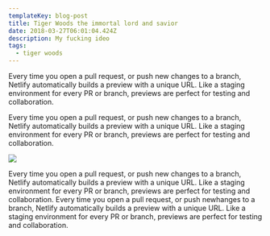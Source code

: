 ```yaml
---
templateKey: blog-post
title: Tiger Woods the immortal lord and savior
date: 2018-03-27T06:01:04.424Z
description: My fucking ideo
tags:
  - tiger woods
---
```

Every time you open a pull request, or push new changes to a branch, Netlify automatically builds a preview with a unique URL. Like a staging environment for every PR or branch, previews are perfect for testing and collaboration.

Every time you open a pull request, or push new changes to a branch, Netlify automatically builds a preview with a unique URL. Like a staging environment for every PR or branch, previews are perfect for testing and collaboration.

![](/img/chemex.jpg)



Every time you open a pull request, or push new changes to a branch, Netlify automatically builds a preview with a unique URL. Like a staging environment for every PR or branch, previews are perfect for testing and collaboration. Every time you open a pull request, or push newhanges to a branch, Netlify automatically builds a preview with a unique URL. Like a staging environment for every PR or branch, previews are perfect for testing and collaboration.
